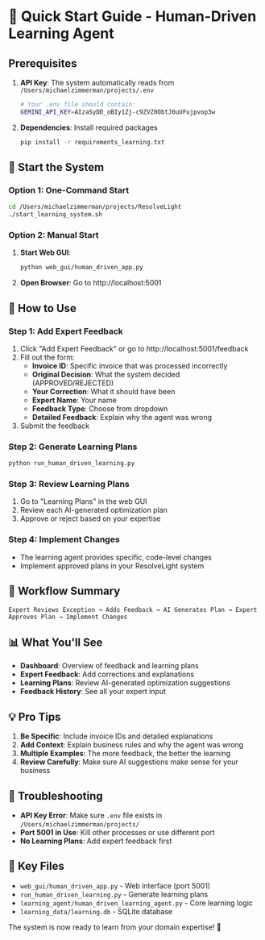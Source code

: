 # 🚀 Quick Start Guide - Human-Driven Learning Agent

## **Prerequisites**

1. **API Key**: The system automatically reads from `/Users/michaelzimmerman/projects/.env`
   ```bash
   # Your .env file should contain:
   GEMINI_API_KEY=AIzaSyDD_oBIy1Zj-c9ZVZ0ObtJ0uUFujpvop3w
   ```

2. **Dependencies**: Install required packages
   ```bash
   pip install -r requirements_learning.txt
   ```

## **🚀 Start the System**

### **Option 1: One-Command Start**
```bash
cd /Users/michaelzimmerman/projects/ResolveLight
./start_learning_system.sh
```

### **Option 2: Manual Start**

1. **Start Web GUI**:
   ```bash
   python web_gui/human_driven_app.py
   ```

2. **Open Browser**: Go to http://localhost:5001

## **📝 How to Use**

### **Step 1: Add Expert Feedback**
1. Click "Add Expert Feedback" or go to http://localhost:5001/feedback
2. Fill out the form:
   - **Invoice ID**: Specific invoice that was processed incorrectly
   - **Original Decision**: What the system decided (APPROVED/REJECTED)
   - **Your Correction**: What it should have been
   - **Expert Name**: Your name
   - **Feedback Type**: Choose from dropdown
   - **Detailed Feedback**: Explain why the agent was wrong
3. Submit the feedback

### **Step 2: Generate Learning Plans**
```bash
python run_human_driven_learning.py
```

### **Step 3: Review Learning Plans**
1. Go to "Learning Plans" in the web GUI
2. Review each AI-generated optimization plan
3. Approve or reject based on your expertise

### **Step 4: Implement Changes**
- The learning agent provides specific, code-level changes
- Implement approved plans in your ResolveLight system

## **🎯 Workflow Summary**

```
Expert Reviews Exception → Adds Feedback → AI Generates Plan → Expert Approves Plan → Implement Changes
```

## **📊 What You'll See**

- **Dashboard**: Overview of feedback and learning plans
- **Expert Feedback**: Add corrections and explanations  
- **Learning Plans**: Review AI-generated optimization suggestions
- **Feedback History**: See all your expert input

## **💡 Pro Tips**

1. **Be Specific**: Include invoice IDs and detailed explanations
2. **Add Context**: Explain business rules and why the agent was wrong
3. **Multiple Examples**: The more feedback, the better the learning
4. **Review Carefully**: Make sure AI suggestions make sense for your business

## **🔧 Troubleshooting**

- **API Key Error**: Make sure `.env` file exists in `/Users/michaelzimmerman/projects/`
- **Port 5001 in Use**: Kill other processes or use different port
- **No Learning Plans**: Add expert feedback first

## **📁 Key Files**

- `web_gui/human_driven_app.py` - Web interface (port 5001)
- `run_human_driven_learning.py` - Generate learning plans
- `learning_agent/human_driven_learning_agent.py` - Core learning logic
- `learning_data/learning.db` - SQLite database

The system is now ready to learn from your domain expertise! 🎯
